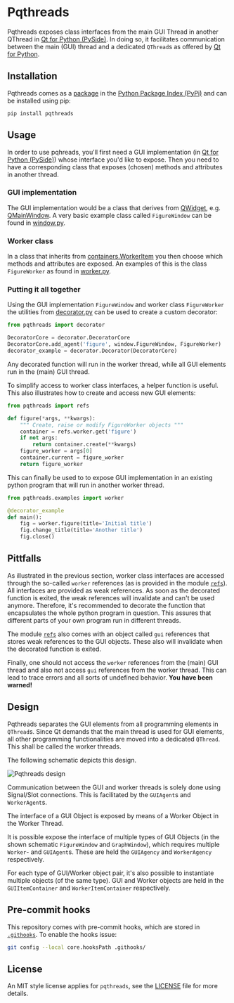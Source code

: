 # Pqthreads

Pqthreads exposes class interfaces from the main GUI Thread in another
QThread in [Qt for Python (PySide)](https://wiki.qt.io/Qt_for_Python). In doing so, it facilitates communication between the
main (GUI) thread and a dedicated `QThread`s as offered by [Qt for Python](https://wiki.qt.io/Qt_for_Python).

## Installation

Pqthreads comes as a [package](https://pypi.org/project/pqthreads/) in the
[Python Package Index (PyPi)](https://pypi.org/) and can be installed using pip:

```console
pip install pqthreads
```

## Usage

In order to use pqhreads, you'll first need a GUI implementation (in [Qt for
Python (PySide)](https://wiki.qt.io/Qt_for_Python)) whose interface you'd like
to expose. Then you need to have a corresponding class that exposes (chosen)
methods and attributes in another thread.

### GUI implementation

The GUI implementation would be a class that derives from
[QWidget](https://doc.qt.io/qtforpython-5/PySide2/QtWidgets/QWidget.html), e.g.
[QMainWindow](https://doc.qt.io/qtforpython-5/PySide2/QtWidgets/QMainWindow.html).
A very basic example class called `FigureWindow` can be found in
[window.py](https://github.com/swvanbuuren/pqthreads/blob/master/pqthreads/examples/window.py#L11).

### Worker class

In a class that inherits from
[containers.WorkerItem](https://github.com/swvanbuuren/pqthreads/blob/master/pqthreads/containers.py#L90)
you then choose which methods and attributes are exposed. An examples of this is
the class `FigureWorker` as found in
[worker.py](https://github.com/swvanbuuren/pqthreads/blob/master/pqthreads/examples/worker.py#L14).

### Putting it all together

Using the GUI implementation `FigureWindow` and worker class `FigureWorker` the
utilities from
[decorator.py](https://github.com/swvanbuuren/pqthreads/blob/master/pqthreads/decorator.py)
can be used to create a custom decorator:

```python
from pqthreads import decorator

DecoratorCore = decorator.DecoratorCore
DecoratorCore.add_agent('figure', window.FigureWindow, FigureWorker)
decorator_example = decorator.Decorator(DecoratorCore)
``` 

Any decorated function will run in the worker thread, while all GUI elements run
in the (main) GUI thread.

To simplify access to worker class interfaces, a helper function is useful. This
also illustrates how to create and access new GUI elements:

```python
from pqthreads import refs

def figure(*args, **kwargs):
    """ Create, raise or modify FigureWorker objects """
    container = refs.worker.get('figure')
    if not args:
        return container.create(**kwargs)
    figure_worker = args[0]
    container.current = figure_worker
    return figure_worker
```

This can finally be used to to expose GUI implementation in an existing python
program that will run in another worker thread.

```python
from pqthreads.examples import worker

@decorator_example
def main():
    fig = worker.figure(title='Initial title')
    fig.change_title(title='Another title')
    fig.close()
```

## Pittfalls

As illustrated in the previous section, worker class interfaces are accessed
through the so-called `worker` references (as is provided in the module
[`refs`](https://github.com/swvanbuuren/pqthreads/blob/master/pqthreads/refs.py)).
All interfaces are provided as weak references. As soon as the decorated
function is exited, the weak references will invalidate and can't be used
anymore. Therefore, it's recommended to decorate the function that encapsulates
the whole python program in question. This assures that different parts of your
own program run in different threads.

The module [`refs`](https://github.com/swvanbuuren/pqthreads/blob/master/pqthreads/refs.py) also comes with an object called `gui`
references that stores weak references to the GUI objects. These also will
invalidate when the decorated function is exited.

Finally, one should not access the `worker` references from the (main) GUI
thread and also not access `gui` references from the worker thread. This can
lead to trace errors and all sorts of undefined behavior. **You have been
warned!**

## Design

Pqthreads separates the GUI elements from all programming elements in
`QThread`s. Since Qt demands that the main thread is used for GUI elements, all
other programming functionalities are moved into a dedicated `QThread`. This
shall be called the worker threads.

The following schematic depicts this design.

![Pqthreads design](https://github.com/swvanbuuren/pqthreads/raw/master/doc/design.svg)

Communication between the GUI and worker threads is solely done using
Signal/Slot connections. This is facilitated by the `GUIAgent`s and
`WorkerAgent`s.

The interface of a GUI Object is exposed by means of a Worker Object in the
Worker Thread.

It is possible expose the interface of multiple types of GUI Objects (in the
shown schematic `FigureWindow` and `GraphWindow`), which requires multiple
`Worker`- and `GUIAgent`s. These are held the `GUIAgency` and `WorkerAgency`
respectively.

For each type of GUI/Worker object pair, it's also possible to instantiate
multiple objects (of the same type). GUI and Worker objects are held in the
`GUIItemContainer` and `WorkerItemContainer` respectively.

## Pre-commit hooks

This repository comes with pre-commit hooks, which are stored in
[`.githooks`](.githooks). To enable the hooks issue:

```bash
git config --local core.hooksPath .githooks/
```

## License

An MIT style license applies for `pqthreads`, see the [LICENSE](LICENSE)
file for more details.
